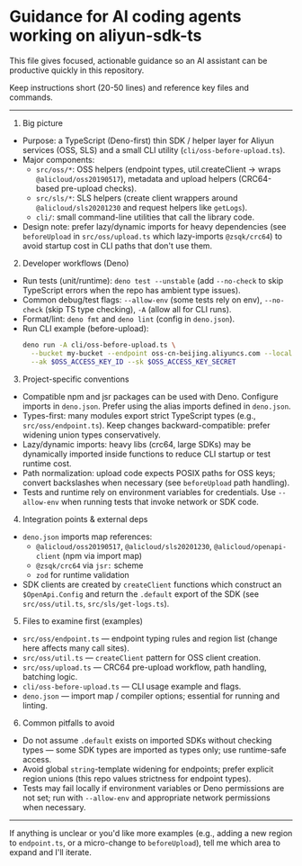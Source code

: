 # Guidance for AI coding agents working on aliyun-sdk-ts

This file gives focused, actionable guidance so an AI assistant can be productive quickly in this repository.

Keep instructions short (20-50 lines) and reference key files and commands.

---

1. Big picture

- Purpose: a TypeScript (Deno-first) thin SDK / helper layer for Aliyun services (OSS, SLS) and a small CLI utility (`cli/oss-before-upload.ts`).
- Major components:
  - `src/oss/*`: OSS helpers (endpoint types, util.createClient -> wraps `@alicloud/oss20190517`), metadata and upload helpers (CRC64-based pre-upload checks).
  - `src/sls/*`: SLS helpers (create client wrappers around `@alicloud/sls20201230` and request helpers like `getLogs`).
  - `cli/`: small command-line utilities that call the library code.
- Design note: prefer lazy/dynamic imports for heavy dependencies (see `beforeUpload` in `src/oss/upload.ts` which lazy-imports `@zsqk/crc64`) to avoid startup cost in CLI paths that don't use them.

2. Developer workflows (Deno)

- Run tests (unit/runtime): `deno test --unstable` (add `--no-check` to skip TypeScript errors when the repo has ambient type issues).
- Common debug/test flags: `--allow-env` (some tests rely on env), `--no-check` (skip TS type checking), `-A` (allow all for CLI runs).
- Format/lint: `deno fmt` and `deno lint` (config in `deno.json`).
- Run CLI example (before-upload):
  ```bash
  deno run -A cli/oss-before-upload.ts \
    --bucket my-bucket --endpoint oss-cn-beijing.aliyuncs.com --local dist \
    --ak $OSS_ACCESS_KEY_ID --sk $OSS_ACCESS_KEY_SECRET
  ```

3. Project-specific conventions

- Compatible npm and jsr packages can be used with Deno. Configure imports in `deno.json`. Prefer using the alias imports defined in `deno.json`.
- Types-first: many modules export strict TypeScript types (e.g., `src/oss/endpoint.ts`). Keep changes backward-compatible: prefer widening union types conservatively.
- Lazy/dynamic imports: heavy libs (crc64, large SDKs) may be dynamically imported inside functions to reduce CLI startup or test runtime cost.
- Path normalization: upload code expects POSIX paths for OSS keys; convert backslashes when necessary (see `beforeUpload` path handling).
- Tests and runtime rely on environment variables for credentials. Use `--allow-env` when running tests that invoke network or SDK code.

4. Integration points & external deps

- `deno.json` imports map references:
  - `@alicloud/oss20190517`, `@alicloud/sls20201230`, `@alicloud/openapi-client` (npm via import map)
  - `@zsqk/crc64` via `jsr:` scheme
  - `zod` for runtime validation
- SDK clients are created by `createClient` functions which construct an `$OpenApi.Config` and return the `.default` export of the SDK (see `src/oss/util.ts`, `src/sls/get-logs.ts`).

5. Files to examine first (examples)

- `src/oss/endpoint.ts` — endpoint typing rules and region list (change here affects many call sites).
- `src/oss/util.ts` — `createClient` pattern for OSS client creation.
- `src/oss/upload.ts` — CRC64 pre-upload workflow, path handling, batching logic.
- `cli/oss-before-upload.ts` — CLI usage example and flags.
- `deno.json` — import map / compiler options; essential for running and linting.

6. Common pitfalls to avoid

- Do not assume `.default` exists on imported SDKs without checking types — some SDK types are imported as types only; use runtime-safe access.
- Avoid global `string`-template widening for endpoints; prefer explicit region unions (this repo values strictness for endpoint types).
- Tests may fail locally if environment variables or Deno permissions are not set; run with `--allow-env` and appropriate network permissions when necessary.

---

If anything is unclear or you'd like more examples (e.g., adding a new region to `endpoint.ts`, or a micro-change to `beforeUpload`), tell me which area to expand and I'll iterate.
